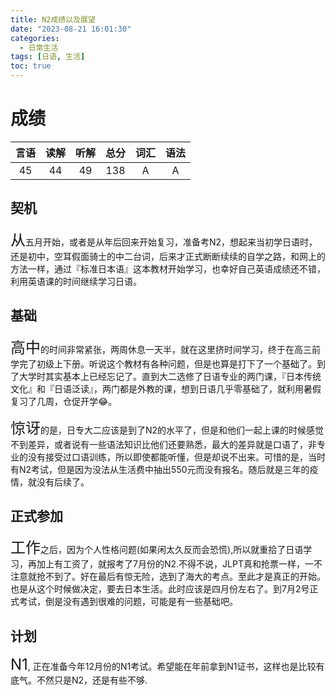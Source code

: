 ```yaml
---
title: N2成绩以及展望
date: "2023-08-21 16:01:30"
categories:
  - 日常生活
tags: [日语, 生活] 
toc: true
---
```


# 成绩

| 言语 | 读解 | 听解 | 总分  | 词汇 | 语法 |
|:--:|:--:|:--:|:---:|:--:|:--:|
| 45 | 44 | 49 | 138 | A  | A  |

<!-- more -->
   
## 契机

<font size='5'>从</font>五月开始，或者是从年后回来开始复习，准备考N2，想起来当初学日语时，还是初中，空耳假面骑士的中二台词，后来才正式断断续续的自学之路，和网上的方法一样，通过『标准日本语』这本教材开始学习，也幸好自己英语成绩还不错，利用英语课的时间继续学习日语。 

## 基础

<font size='5'>高中</font>的时间非常紧张，两周休息一天半，就在这里挤时间学习，终于在高三前学完了初级上下册。听说这个教材有各种问题，但是也算是打下了一个基础了。到了大学时其实基本上已经忘记了。直到大二选修了日语专业的两门课，『日本传统文化』和『日语泛读』，两门都是外教的课，想到日语几乎零基础了，就利用暑假复习了几周，仓促开学😂。  


<font size='5'>惊讶</font>的是，日专大二应该是到了N2的水平了，但是和他们一起上课的时候感觉不到差异，或者说有一些语法知识比他们还要熟悉，最大的差异就是口语了，非专业的没有接受过口语训练，所以即使都能听懂，但是却说不出来。可惜的是，当时有N2考试，但是因为没法从生活费中抽出550元而没有报名。随后就是三年的疫情，就没有后续了。  

## 正式参加

<font size='5'>工作</font>之后，因为个人性格问题(如果闲太久反而会恐慌),所以就重拾了日语学习，再加上有工资了，就报考了7月份的N2.不得不说，JLPT真和抢票一样，一不注意就抢不到了。好在最后有惊无险，选到了海大的考点。至此才是真正的开始。也是从这个时候做决定，要去日本生活。此时应该是四月份左右了。到7月2号正式考试，倒是没有遇到很难的问题，可能是有一些基础吧。  

## 计划

<font size='5'>N1</font>, 正在准备今年12月份的N1考试。希望能在年前拿到N1证书，这样也是比较有底气。不然只是N2，还是有些不够.

